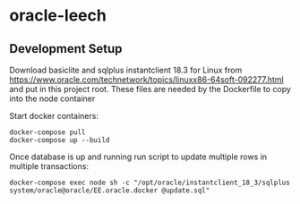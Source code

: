 # oracle-leech

## Development Setup

Download basiclite and sqlplus instantclient 18.3 for Linux from https://www.oracle.com/technetwork/topics/linuxx86-64soft-092277.html and put in this project root.
These files are needed by the Dockerfile to copy into the node container

Start docker containers:
```
docker-compose pull
docker-compose up --build
```

Once database is up and running run script to update multiple rows in multiple transactions:
```
docker-compose exec node sh -c "/opt/oracle/instantclient_18_3/sqlplus system/oracle@oracle/EE.oracle.docker @update.sql"
```
